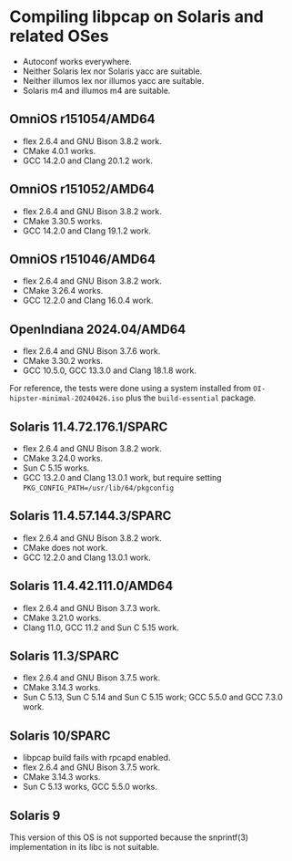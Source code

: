 # Compiling libpcap on Solaris and related OSes

* Autoconf works everywhere.
* Neither Solaris lex nor Solaris yacc are suitable.
* Neither illumos lex nor illumos yacc are suitable.
* Solaris m4 and illumos m4 are suitable.

## OmniOS r151054/AMD64

* flex 2.6.4 and GNU Bison 3.8.2 work.
* CMake 4.0.1 works.
* GCC 14.2.0 and Clang 20.1.2 work.

## OmniOS r151052/AMD64

* flex 2.6.4 and GNU Bison 3.8.2 work.
* CMake 3.30.5 works.
* GCC 14.2.0 and Clang 19.1.2 work.

## OmniOS r151046/AMD64

* flex 2.6.4 and GNU Bison 3.8.2 work.
* CMake 3.26.4 works.
* GCC 12.2.0 and Clang 16.0.4 work.

## OpenIndiana 2024.04/AMD64

* flex 2.6.4 and GNU Bison 3.7.6 work.
* CMake 3.30.2 works.
* GCC 10.5.0, GCC 13.3.0 and Clang 18.1.8 work.

For reference, the tests were done using a system installed from
`OI-hipster-minimal-20240426.iso` plus the `build-essential` package.

## Solaris 11.4.72.176.1/SPARC
* flex 2.6.4 and GNU Bison 3.8.2 work.
* CMake 3.24.0 works.
* Sun C 5.15 works.
* GCC 13.2.0 and Clang 13.0.1 work, but require setting
  `PKG_CONFIG_PATH=/usr/lib/64/pkgconfig`

## Solaris 11.4.57.144.3/SPARC

* flex 2.6.4 and GNU Bison 3.8.2 work.
* CMake does not work.
* GCC 12.2.0 and Clang 13.0.1 work.

## Solaris 11.4.42.111.0/AMD64

* flex 2.6.4 and GNU Bison 3.7.3 work.
* CMake 3.21.0 works.
* Clang 11.0, GCC 11.2 and Sun C 5.15 work.

## Solaris 11.3/SPARC

* flex 2.6.4 and GNU Bison 3.7.5 work.
* CMake 3.14.3 works.
* Sun C 5.13, Sun C 5.14 and Sun C 5.15 work; GCC 5.5.0 and GCC 7.3.0 work.

## Solaris 10/SPARC

* libpcap build fails with rpcapd enabled.
* flex 2.6.4 and GNU Bison 3.7.5 work.
* CMake 3.14.3 works.
* Sun C 5.13 works, GCC 5.5.0 works.

## Solaris 9

This version of this OS is not supported because the snprintf(3) implementation
in its libc is not suitable.
